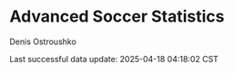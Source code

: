 # Advanced Soccer Statistics
Denis Ostroushko

<!-- gfm -->

Last successful data update: 2025-04-18 04:18:02 CST
